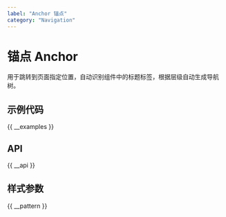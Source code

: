 ```yaml
---
label: "Anchor 锚点"
category: "Navigation"
---
```



# 锚点 Anchor

用于跳转到页面指定位置，自动识别组件中的标题标签，根据层级自动生成导航树。

## 示例代码

{{ __examples }}

## API

{{ __api }}

## 样式参数

{{ __pattern }}
